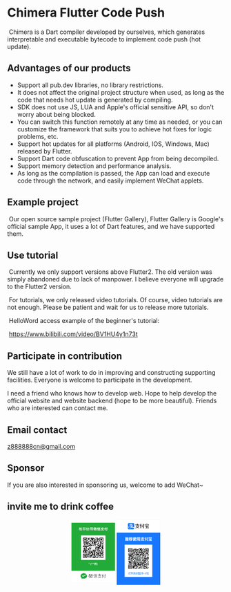 # Chimera Flutter Code Push

​		Chimera is a Dart compiler developed by ourselves, which generates interpretable and executable bytecode to implement code push (hot update).

## Advantages of our products

- Support all pub.dev libraries, no library restrictions.
- It does not affect the original project structure when used, as long as the code that needs hot update is generated by compiling.
- SDK does not use JS, LUA and Apple's official sensitive API, so don't worry about being blocked.
- You can switch this function remotely at any time as needed, or you can customize the framework that suits you to achieve hot fixes for logic problems, etc.
- Support hot updates for all platforms (Android, IOS, Windows, Mac) released by Flutter.
- Support Dart code obfuscation to prevent App from being decompiled.
- Support memory detection and performance analysis.
- As long as the compilation is passed, the App can load and execute code through the network, and easily implement WeChat applets.

## Example project

​	Our open source sample project (Flutter Gallery), Flutter Gallery is Google's official sample App, it uses a lot of Dart features, and we have supported them.


## Use tutorial

​		Currently we only support versions above Flutter2. The old version was simply abandoned due to lack of manpower. I believe everyone will upgrade to the Flutter2 version.

​		For tutorials, we only released video tutorials. Of course, video tutorials are not enough. Please be patient and wait for us to release more tutorials.

​		HelloWord access example of the beginner's tutorial:

​		https://www.bilibili.com/video/BV1HU4y1n73t

## Participate in contribution

We still have a lot of work to do in improving and constructing supporting facilities. Everyone is welcome to participate in the development.

I need a friend who knows how to develop web. Hope to help develop the official website and website backend (hope to be more beautiful). Friends who are interested can contact me.

## Email contact
z888888cn@gmail.com

## Sponsor

If you are also interested in sponsoring us, welcome to add WeChat~

## invite me to drink coffee

<div  align="center">    
  <img src="./imgs/wx_pay.jpg" width="20%" height="20%" alt="WXPAY" align=center />
  <img src="./imgs/zfb_pay.jpg" width="20%" height="20%" alt="ALIPAY" align=center />
</div>  


